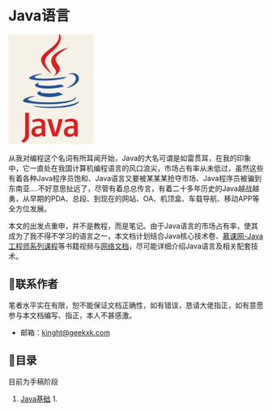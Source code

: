 # Java语言

![image-20200305235430261](Java.assets/image-20200305235430261.png)

从我对编程这个名词有所耳闻开始，Java的大名可谓是如雷贯耳，在我的印象中，它一直处在我国计算机编程语言的风口浪尖，市场占有率从未低过，虽然这些有着各种Java程序员饱和、Java语言又要被某某某抢夺市场、Java程序员被骗到东南亚....不好意思扯远了，尽管有着总总传言，有着二十多年历史的Java越战越勇，从早期的PDA、总段、到现在的网站、OA、机顶盒、车载导航、移动APP等全方位发展。

本文的出发点重申，并不是教程，而是笔记。由于Java语言的市场占有率，使其成为了我不得不学习的语言之一，本文档计划结合Java核心技术卷、[慕课网-Java工程师系列课程](https://class.imooc.com/sale/newjava)等书籍视频与[网络文档](Resources/Atlas)，尽可能详细介绍Java语言及相关配套技术。

## 📡联系作者

笔者水平实在有限，恕不能保证文档正确性，如有错误，恳请大佬指正，如有意愿参与本文档编写、指正，本人不甚感激。

- 邮箱：[kinght@geekxk.com](mailto:kinght@geekxk.com)

## 📖目录

目前为手稿阶段

1. [Java基础](/programming/Java/Basics)
   1. 

